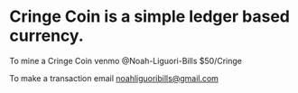 # Cringe Coin is a simple ledger based currency.
To mine a Cringe Coin venmo @Noah-Liguori-Bills $50/Cringe

To make a transaction email noahliguoribills@gmail.com
